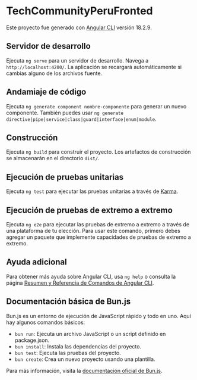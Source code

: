 # TechCommunityPeruFronted

Este proyecto fue generado con [Angular CLI](https://github.com/angular/angular-cli) versión 18.2.9.

## Servidor de desarrollo

Ejecuta `ng serve` para un servidor de desarrollo. Navega a `http://localhost:4200/`. La aplicación se recargará automáticamente si cambias alguno de los archivos fuente.

## Andamiaje de código

Ejecuta `ng generate component nombre-componente` para generar un nuevo componente. También puedes usar `ng generate directive|pipe|service|class|guard|interface|enum|module`.

## Construcción

Ejecuta `ng build` para construir el proyecto. Los artefactos de construcción se almacenarán en el directorio `dist/`.

## Ejecución de pruebas unitarias

Ejecuta `ng test` para ejecutar las pruebas unitarias a través de [Karma](https://karma-runner.github.io).

## Ejecución de pruebas de extremo a extremo

Ejecuta `ng e2e` para ejecutar las pruebas de extremo a extremo a través de una plataforma de tu elección. Para usar este comando, primero debes agregar un paquete que implemente capacidades de pruebas de extremo a extremo.

## Ayuda adicional

Para obtener más ayuda sobre Angular CLI, usa `ng help` o consulta la página [Resumen y Referencia de Comandos de Angular CLI](https://angular.dev/tools/cli).

## Documentación básica de Bun.js

Bun.js es un entorno de ejecución de JavaScript rápido y todo en uno. Aquí hay algunos comandos básicos:

- `bun run`: Ejecuta un archivo JavaScript o un script definido en package.json.
- `bun install`: Instala las dependencias del proyecto.
- `bun test`: Ejecuta las pruebas del proyecto.
- `bun create`: Crea un nuevo proyecto usando una plantilla.

Para más información, visita la [documentación oficial de Bun.js](https://bun.sh/docs).